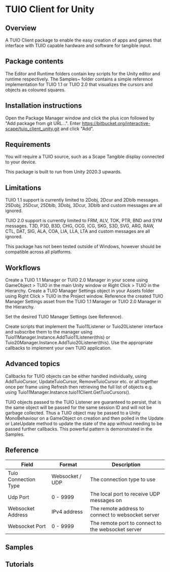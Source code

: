 # TUIO Client for Unity


## Overview

A TUIO Client package to enable the easy creation of apps and games that interface with TUIO capable hardware and software for tangible input.

## Package contents

The Editor and Runtime folders contain key scripts for the Unity editor and runtime respectively. The Samples~ folder contains a simple reference implementation for TUIO 1.1 or TUIO 2.0 that visualizes the cursors and objects as coloured squares.

## Installation instructions

Open the Package Manager window and click the plus icon followed by "Add package from git URL...". Enter https://bitbucket.org/interactive-scape/tuio_client_unity.git and click "Add".

## Requirements

You will require a TUIO source, such as a Scape Tangible display connected to your device.

This package is built to run from Unity 2020.3 upwards.

## Limitations

TUIO 1.1 support is currently limited to 2Dobj, 2Dcur and 2Dblb messages. 25Dobj, 25Dcur, 25Dblb, 3Dobj, 3Dcur, 3Dblb and custom messages are all ignored.

TUIO 2.0 support is currently limited to FRM, ALV, TOK, PTR, BND and SYM messages. T3D, P3D, B3D, CHG, OCG, ICG, SKG, S3D, SVG, ARG, RAW, CTL, DAT, SIG, ALA, COA, LIA, LLA, LTA and custom messages are all ignored.

This package has not been tested outside of Windows, however should be compatible across all platforms.

## Workflows

Create a TUIO 1.1 Manager or TUIO 2.0 Manager in your scene using GameObject > TUIO in the main Unity window or Right Click > TUIO in the Hierarchy. Create a TUIO Manager Settings object in your Assets folder using Right Click > TUIO in the Project window. Reference the created TUIO Manager Settings asset from the TUIO 1.1 Manager or TUIO 2.0 Manager in the Hierarchy.

Set the desired TUIO Manager Settings (see Reference).

Create scripts that implement the Tuio11Listener or Tuio20Listener interface and subscribe them to the manager using Tuio11Manager.Instance.AddTuio11Listener(this) or Tuio20Manager.Instance.AddTuio20Listener(this). Use the appropriate callbacks to implement your own TUIO application.

## Advanced topics

Callbacks for TUIO objects can be either handled individually, using AddTuioCursor, UpdateTuioCursor, RemoveTuioCursor etc. or all together once per frame using Refresh then retrieving the full list of objects e.g. using Tuio11Manager.Instance.tuio11Client.GetTuioCursors().

TUIO objects passed to the TUIO Listener are guaranteed to persist, that is the same object will be passed for the same session ID and will not be garbage collected. Thus a TUIO object may be passed to a Unity MonoBehaviour on a GameObject on creation and then polled in the Update or LateUpdate method to update the state of the app without needing to be passed further callbacks. This powerful pattern is demonstrated in the Samples.

## Reference

| **Field** | **Format** | **Description** |
|--|--|--|
|Tuio Connection Type | Websocket / UDP | The connection type to use
| Udp Port | 0 - 9999 | The local port to receive UDP messages on |
| Websocket Address | IPv4 address   | The remote address to connect to websocket server
| Websocket Port | 0 - 9999 | The remote port to connect to the websocket server |


## Samples



## Tutorials


